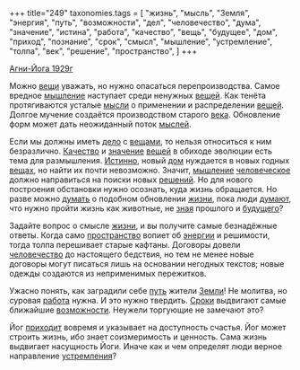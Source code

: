 +++
title="249"
taxonomies.tags = [
 "жизнь",
 "мысль",
 "Земля",
 "энергия",
 "путь",
 "возможности",
 "дел",
 "человечество",
 "дума",
 "значение",
 "истина",
 "работа",
 "качество",
 "вещь",
 "будущее",
 "дом",
 "приход",
 "познание",
 "срок",
 "смысл",
 "мышление",
 "устремление",
 "толпа",
 "век",
 "решение",
 "пространство",
]
+++

[Агни-Йога 1929г](/agni/1929)

Можно [вещи](/tags/вещь) уважать, но нужно опасаться перепроизводства. Самое вредное [мышление](/tags/мышление) наступает среди ненужных [вещей](/tags/вещь). Как тенёта протягиваются усталые [мысли](/tags/мысль) о применении и распределении [вещей](/tags/вещь). Долгое мучение создаётся производством старого [века](/tags/век). Обновление форм может дать неожиданный поток [мыслей](/tags/мысль).   

Если мы должны иметь [дело](/tags/дел) с [вещами](/tags/вещь), то нельзя относиться к ним безразлично. [Качество](/tags/качество) и [значение](/tags/значение) [вещей](/tags/вещь) в обиходе эволюции есть тема для размышления. [Истинно](/tags/истина), новый [дом](/tags/дом) нуждается в новых годных [вещах](/tags/вещь), но найти их почти невозможно. Значит, [мышление](/tags/мышление) [человеческое](/tags/[человечество](/tags/человечество)) должно направиться на поиски новых [решений](/tags/решение). Но для нового построения обстановки нужно осознать, куда жизнь обращается. Но разве можно [думать](/tags/дума) о подобном обновлении [жизни](/tags/жизнь), пока люди [думают](/tags/дума), что нужно пройти жизнь как животные, не [зная](/tags/познание) прошлого и [будущего](/tags/будущее)?   

Задайте вопрос о смысле [жизни](/tags/жизнь), и вы получите самые безнадёжные ответы. Когда само [пространство](/tags/пространство) вопиет об [энергии](/tags/энергия) и решимости, тогда толпа перешивает старые кафтаны. Договоры довели [человечество](/tags/человечество) до настоящего бедствия, но тем не менее новые договоры могут писаться лишь на основании негодных текстов; новые одежды создаются из неприменимых пережитков.   

Ужасно понять, как заградили себе [путь](/tags/путь) жители [Земли](/tags/Земля)! Не молитва, но суровая [работа](/tags/работа) нужна. И это нужно твердить. [Сроки](/tags/срок) выдвигают самые ближайшие [возможности](/tags/возможности). Неужели торгующие не замечают это?   

Йог [приходит](/tags/приход) вовремя и указывает на доступность счастья. Йог может строить жизнь, ибо знает соизмеримость и ценность. Сама жизнь выдвигает насущность Йоги. Иначе как и чем определят люди верное направление [устремления](/tags/устремление)?